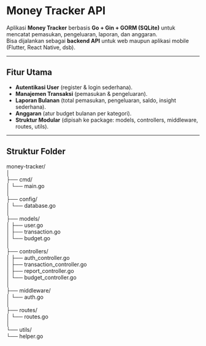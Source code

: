 # Money Tracker API

Aplikasi **Money Tracker** berbasis **Go + Gin + GORM (SQLite)** untuk mencatat pemasukan, pengeluaran, laporan, dan anggaran.  
Bisa dijalankan sebagai **backend API** untuk web maupun aplikasi mobile (Flutter, React Native, dsb).  

---

## Fitur Utama
- **Autentikasi User** (register & login sederhana).
- **Manajemen Transaksi** (pemasukan & pengeluaran).
- **Laporan Bulanan** (total pemasukan, pengeluaran, saldo, insight sederhana).
- **Anggaran** (atur budget bulanan per kategori).
- **Struktur Modular** (dipisah ke package: models, controllers, middleware, routes, utils).

---

## Struktur Folder
money-tracker/  
│  
├── cmd/  
│ └── main.go  
│  
├── config/  
│ └── database.go  
│  
├── models/  
│ ├── user.go  
│ ├── transaction.go  
│ └── budget.go  
│  
├── controllers/  
│ ├── auth_controller.go  
│ ├── transaction_controller.go  
│ ├── report_controller.go  
│ └── budget_controller.go  
│  
├── middleware/  
│ └── auth.go  
│  
├── routes/  
│ └── routes.go  
│  
└── utils/  
└── helper.go  